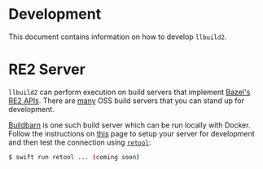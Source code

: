 # Development

This document contains information on how to develop `llbuild2`.

# RE2 Server

`llbuild2` can perform execution on build servers that implement [Bazel's RE2 APIs](https://github.com/bazelbuild/remote-apis). There are [many](https://github.com/bazelbuild/remote-apis#servers) OSS build servers that you can stand up for development. 

[Buildbarn](https://github.com/buildbarn) is one such build server which can be run locally with Docker. Follow the instructions on [this](https://github.com/buildbarn/bb-deployments#recommended-setup) page to setup your server for development and then test the connection using [`retool`](./retool.md):

```sh
$ swift run retool ... (coming soon)
```
